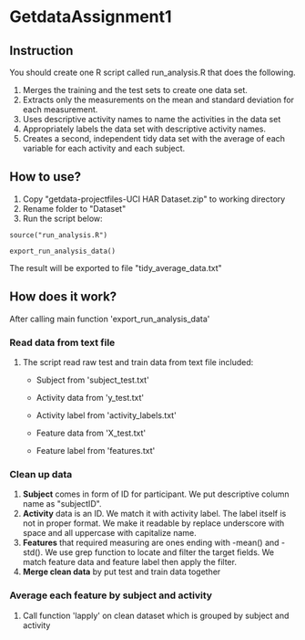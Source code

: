 # GetdataAssignment1

## Instruction
You should create one R script called run_analysis.R that does the following.

1. Merges the training and the test sets to create one data set.
2. Extracts only the measurements on the mean and standard deviation for each measurement.
3. Uses descriptive activity names to name the activities in the data set
4. Appropriately labels the data set with descriptive activity names.
5. Creates a second, independent tidy data set with the average of each variable for each activity and each subject.

## How to use?
1. Copy "getdata-projectfiles-UCI HAR Dataset.zip" to working directory
2. Rename folder to "Dataset"
3. Run the script below:

```
source("run_analysis.R")
```

```
export_run_analysis_data()
```

The result will be exported to file "tidy\_average\_data.txt"


## How does it work?
After calling main function 'export_run_analysis_data'

### Read data from text file
1. The script read raw test and train data from text file included:

    * Subject from 'subject_test.txt'

    * Activity data from 'y_test.txt'

    * Activity label from 'activity_labels.txt'

    * Feature data from 'X_test.txt'

    * Feature label from 'features.txt'

### Clean up data
1. **Subject** comes in form of ID for participant. We put descriptive column name as "subjectID".
2. **Activity** data is an ID. We match it with activity label. The label itself is not in proper format. We make it readable by replace underscore with space and all uppercase with capitalize name.
3. **Features** that required measuring are ones ending with -mean() and -std(). We use grep function to locate and filter the target fields. We match feature data and feature label then apply the filter.
4. **Merge clean data** by put test and train data together

### Average each feature by subject and activity
1. Call function 'lapply' on clean dataset which is grouped by subject and activity
